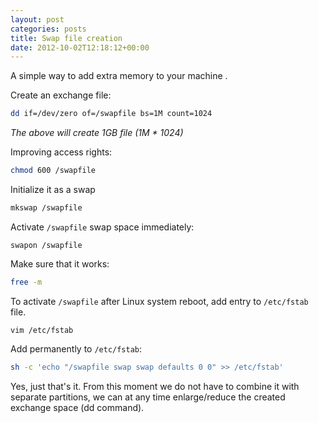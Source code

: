 ```yaml
---
layout: post
categories: posts
title: Swap file creation
date: 2012-10-02T12:18:12+00:00
---
```


A simple way to add extra memory to your machine .

Create an exchange file:
```bash
dd if=/dev/zero of=/swapfile bs=1M count=1024
```
*The above will create 1GB file (1M * 1024)*

Improving access rights:
```bash
chmod 600 /swapfile
```

Initialize it as a swap
```bash
mkswap /swapfile
```

Activate `/swapfile` swap space immediately:
```
swapon /swapfile
```

Make sure that it works:
```bash
free -m
```

To activate `/swapfile` after Linux system reboot, add entry to `/etc/fstab` file.
```
vim /etc/fstab
```

Add permanently to `/etc/fstab`:
```bash
sh -c 'echo "/swapfile swap swap defaults 0 0" >> /etc/fstab'
```

Yes, just that's it. From this moment we do not have to combine it with separate partitions, we can at any time enlarge/reduce the created exchange space (dd command). 